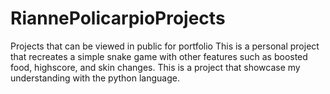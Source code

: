 # RiannePolicarpioProjects
Projects that can be viewed in public for portfolio
This is a personal project that recreates a simple snake game with other features
such as boosted food, highscore, and skin changes. 
This is a project that showcase my understanding with the python language.
